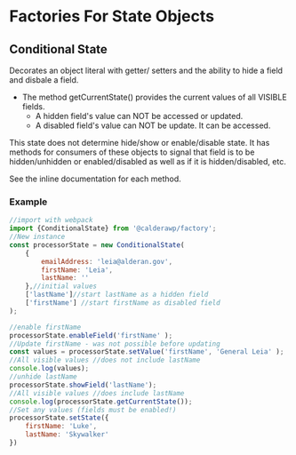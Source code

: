 # Factories For State Objects

## Conditional State

Decorates an object literal with getter/ setters and the ability to hide a field and disbale a field.

 * The method getCurrentState() provides the current values of all VISIBLE fields.
  	- A hidden field's value can NOT be accessed or updated.
 	- A disabled field's value can NOT be update. It can be accessed.
 	
This state does not determine hide/show or enable/disable state. It has methods for consumers of these objects to signal that field is to be hidden/unhidden or enabled/disabled as well as if it is hidden/disabled, etc.

See the inline documentation for each method.

### Example
```js
//import with webpack
import {ConditionalState} from '@calderawp/factory';
//New instance 
const processorState = new ConditionalState(
	{
        emailAddress: 'leia@alderan.gov',
        firstName: 'Leia',
        lastName: ''
    },//initial values
    ['lastName']//start lastName as a hidden field
    ['firstName'] //start firstName as disabled field
);

//enable firstName
processorState.enableField('firstName' );
//Update firstName - was not possible before updating
const values = processorState.setValue('firstName', 'General Leia' );
//All visible values //does not include lastName
console.log(values);
//unhide lastName
processorState.showField('lastName');
//All visible values //does include lastName
console.log(processorState.getCurrentState());
//Set any values (fields must be enabled!)
processorState.setState({
    firstName: 'Luke',
    lastName: 'Skywalker'
})
```
